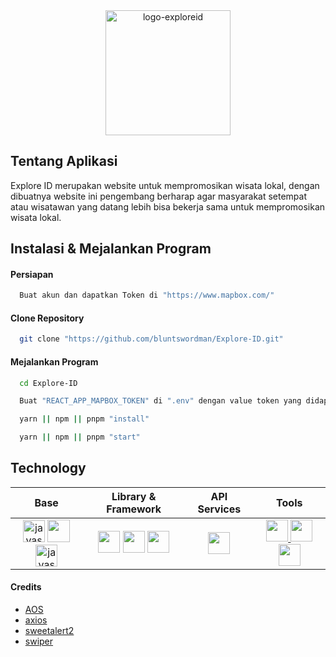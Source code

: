 <div align="center">
  <a href="https://github.com/bluntswordman/Explore-ID" target="blank" rel="noreferrer">
    <img src="https://drive.google.com/uc?id=15EnQDW-wcZWJm3f-qDz6tLbcD4HWwnwZ" alt="logo-exploreid" width="200px">
  </a>
</div>

## Tentang Aplikasi ##
Explore ID merupakan website untuk mempromosikan wisata lokal, dengan dibuatnya website ini pengembang berharap agar masyarakat setempat atau wisatawan yang datang lebih bisa bekerja sama untuk mempromosikan wisata lokal.

## Instalasi & Mejalankan Program
#### Persiapan ####
  ```bash
    Buat akun dan dapatkan Token di "https://www.mapbox.com/" 
  ```
#### Clone Repository
  ```bash
    git clone "https://github.com/bluntswordman/Explore-ID.git"
  ```
#### Mejalankan Program 
  ```bash
    cd Explore-ID
  ```
  ```bash
    Buat "REACT_APP_MAPBOX_TOKEN" di ".env" dengan value token yang didapatkan
  ```
  ```bash
    yarn || npm || pnpm "install"
  ```
  ```bash
    yarn || npm || pnpm "start"
  ```
## Technology
| Base | Library & Framework | API Services | Tools | 
|------------|-------------|-------------|-------------|
| <div align="center"><a href="https://www.w3.org/" target="blank" rel="noreferrer"><img src="https://cdn.iconscout.com/icon/free/png-64/html-59-225995.png" width="35" alt="javascript"></a> <a href="https://www.w3.org/Style/CSS/" target="blank" rel="noreferrer"><img src="https://cdn.iconscout.com/icon/free/png-64/css-37-226088.png" width="36"> </a><a href="https://www.javascript.com/" target="blank" rel="noreferrer"><img src="https://cdn.iconscout.com/icon/free/png-64/javascript-2038874-1720087.png" width="35" alt="javascript"> </a></div>| <div align="center"><a href="https://getbootstrap.com/" target="blank" rel="noreferrer"> <img src="https://getbootstrap.com/docs/5.2/assets/img/favicons/favicon.ico" width="35"></a>  <a href="https://reactjs.org/" target="blank" rel="noreferrer"> <img src="https://cdn.iconscout.com/icon/free/png-64/react-3521666-2945110.png" width="35"></a> <a href="https://iconify.design/" target="blank" rel="noreferrer"> <img src="https://docs.iconify.design/assets/images/favicon@192.png" width="35"></a></div> | <div align="center"><a href="https://www.mapbox.com/" target="blank" rel="noreferrer"> <img src="https://static-assets.mapbox.com/branding/favicon/v1/favicon-32x32.png?v=gAd4JjrGWl" width="35"></a></div>| <div align="center"><a href="https://code.visualstudio.com/" target="_blank" rel="noreferrer"> <img src="https://cdn.iconscout.com/icon/free/png-64/visual-studio-code-1868941-1583105.png" width="35"></a><a href="https://yarnpkg.com/" target="_blank" rel="noreferrer"> <img src="https://cdn.iconscout.com/icon/free/png-64/yarn-34-1174974.png" width="35"> </a> </a><a href="https://www.figma.com/" target="blank" rel="noreferrer"> <img src="https://cdn.iconscout.com/icon/free/png-64/figma-3521426-2944870.png" width="35"> </a></div> |
#### Credits
+ <a href="https://github.com/michalsnik/aos" target="blank" rel="noreferrer">AOS</a>
+ <a href="https://github.com/axios/axios" target="blank" rel="noreferrer">axios</a>
+ <a href="https://github.com/sweetalert2/sweetalert2" target="blank" rel="noreferrer">sweetalert2</a>
+ <a href="https://github.com/nolimits4web/swiper" target="blank" rel="noreferrer">swiper</a>
